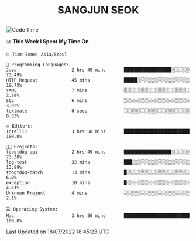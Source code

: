<h1>
 <p align="center">
   SANGJUN SEOK
 </p>
</h1>

<!--START_SECTION:waka-->
![Code Time](http://img.shields.io/badge/Code%20Time-0%20secs-blue)

📊 **This Week I Spent My Time On** 

```text
⌚︎ Time Zone: Asia/Seoul

💬 Programming Languages: 
Java                     2 hrs 49 mins       ██████████████████░░░░░░░   73.49% 
HTTP Request             45 mins             █████░░░░░░░░░░░░░░░░░░░░   19.75% 
YAML                     7 mins              ░░░░░░░░░░░░░░░░░░░░░░░░░   3.36% 
SQL                      6 mins              ░░░░░░░░░░░░░░░░░░░░░░░░░   3.02% 
textmate                 0 secs              ░░░░░░░░░░░░░░░░░░░░░░░░░   0.33%

🔥 Editors: 
IntelliJ                 3 hrs 50 mins       █████████████████████████   100.0%

🐱‍💻 Projects: 
tdogtdog-api             2 hrs 49 mins       ██████████████████░░░░░░░   73.38% 
log-test                 32 mins             ███░░░░░░░░░░░░░░░░░░░░░░   13.89% 
tdogtdog-batch           13 mins             █░░░░░░░░░░░░░░░░░░░░░░░░   6.0% 
exception                10 mins             █░░░░░░░░░░░░░░░░░░░░░░░░   4.61% 
Unknown Project          4 mins              ░░░░░░░░░░░░░░░░░░░░░░░░░   2.1%

💻 Operating System: 
Mac                      3 hrs 50 mins       █████████████████████████   100.0%

```


 Last Updated on 18/07/2022 18:45:23 UTC
<!--END_SECTION:waka-->
